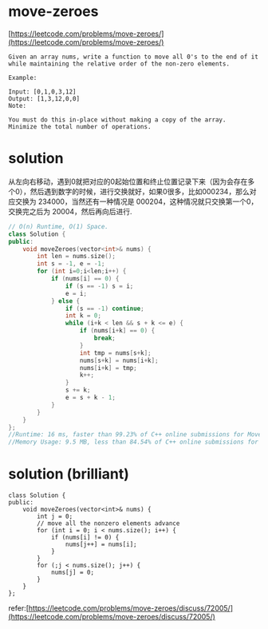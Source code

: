 # move-zeroes

[https://leetcode.com/problems/move-zeroes/](https://leetcode.com/problems/move-zeroes/)

```
Given an array nums, write a function to move all 0's to the end of it while maintaining the relative order of the non-zero elements.

Example:

Input: [0,1,0,3,12]
Output: [1,3,12,0,0]
Note:

You must do this in-place without making a copy of the array.
Minimize the total number of operations.
```

# solution

从左向右移动，遇到0就把对应的0起始位置和终止位置记录下来（因为会存在多个0），然后遇到数字的时候，进行交换就好，如果0很多，比如000234，那么对应交换为 234000，当然还有一种情况是 000204，这种情况就只交换第一个0，交换完之后为 20004，然后再向后进行.

```c++
// O(n) Runtime, O(1) Space.
class Solution {
public:
    void moveZeroes(vector<int>& nums) {
        int len = nums.size();
        int s = -1, e = -1;
        for (int i=0;i<len;i++) {
            if (nums[i] == 0) {
                if (s == -1) s = i;
                e = i;
            } else {
                if (s == -1) continue;
                int k = 0;
                while (i+k < len && s + k <= e) {
                    if (nums[i+k] == 0) {
                        break;
                    }
                    int tmp = nums[s+k];
                    nums[s+k] = nums[i+k];
                    nums[i+k] = tmp;
                    k++;
                }
                s += k;
                e = s + k - 1;
            }
        }
    }
};
//Runtime: 16 ms, faster than 99.23% of C++ online submissions for Move Zeroes.
//Memory Usage: 9.5 MB, less than 84.54% of C++ online submissions for Move Zeroes.
```

# solution (brilliant)

```
class Solution {
public:
    void moveZeroes(vector<int>& nums) {
        int j = 0;
        // move all the nonzero elements advance
        for (int i = 0; i < nums.size(); i++) {
            if (nums[i] != 0) {
                nums[j++] = nums[i];
            }
        }
        for (;j < nums.size(); j++) {
            nums[j] = 0;
        }
    }
};
```

refer:[https://leetcode.com/problems/move-zeroes/discuss/72005/](https://leetcode.com/problems/move-zeroes/discuss/72005/)
